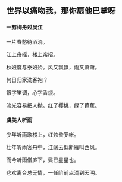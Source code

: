 ## 世界以痛吻我，那你扇他巴掌呀

#### 一剪梅舟过吴江

一片春愁待酒浇。

江上舟摇，楼上帘招。

秋娘度与泰娘娇。风又飘飘，雨又萧萧。

何日归家洗客袍？

银字笙调，心字香烧。

流光容易把人抛。红了樱桃，绿了芭蕉。


#### 虞美人听雨

少年听雨歌楼上，红烛昏罗帐。

壮年听雨客舟中，江阔云低断雁叫西风。

而今听雨僧庐下，鬓已星星也。

悲欢离合总无情，一任阶前点滴到天明。


